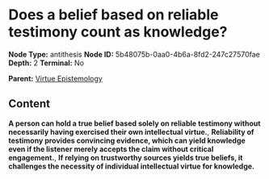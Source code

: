 # Does a belief based on reliable testimony count as knowledge?

**Node Type:** antithesis
**Node ID:** 5b48075b-0aa0-4b6a-8fd2-247c27570fae
**Depth:** 2
**Terminal:** No

**Parent:** [Virtue Epistemology](virtue-epistemology.md)

## Content

**A person can hold a true belief based solely on reliable testimony without necessarily having exercised their own intellectual virtue.**, **Reliability of testimony provides convincing evidence, which can yield knowledge even if the listener merely accepts the claim without critical engagement.**, **If relying on trustworthy sources yields true beliefs, it challenges the necessity of individual intellectual virtue for knowledge.**
